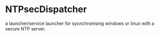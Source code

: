 # NTPsecDispatcher
a launcher/service launcher for sycnchronising windows or linux with a secure NTP server.
